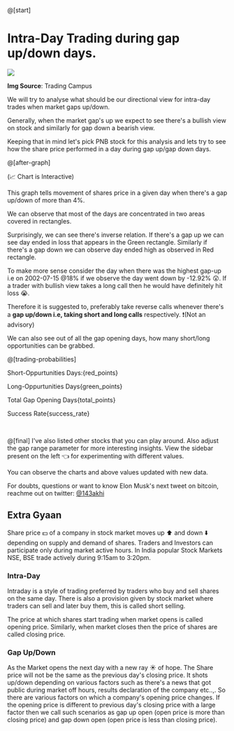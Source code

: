 @[start]
# Intra-Day Trading during gap up/down days.

![](https://www.tradingcampus.in/wp-content/uploads/2020/04/Basic-Gaps.png)

**Img Source**: Trading Campus

We will try to analyse what should be our directional view for intra-day trades when market gaps up/down.

Generally, when the market gap's up we expect to see there's a bullish view on stock and similarly for gap down a bearish view. 

Keeping that in mind let's pick PNB stock for this analysis and lets try to see how the share price performed in a day during gap up/gap down days.


@[after-graph]

(📈 Chart is Interactive)

This graph tells movement of shares price in a given day when there's a gap up/down of more than 4%.

We can observe that most of the days are concentrated in two areas covered in rectangles.

Surprisingly, we can see there's inverse relation. If there's a gap up we can see day ended in loss that appears in the Green rectangle. Similarly if there's a gap down we can observe day ended high as observed in Red rectangle.

To make more sense consider the day when there was the highest gap-up i.e on 2002-07-15 @18% if we observe the day went down by -12.92% 😲. If a trader with bullish view takes a long call then he would have definitely hit loss 😭.

Therefore it is suggested to, preferably take reverse calls whenever there's a **gap up/down i.e, taking short and long calls** respectively.  ❗(Not an advisory)

We can also see out of all the gap opening days, how many short/long opportunities can be grabbed.

@[trading-probabilities]
<style>
.tab {{
  margin: 0 10px;
  color: blue;
}}

.trading_types{{
display:flex;
}}
.trading_types > *{{
  margin: 0 5%;
}}

.trading_types .short {{
  color: red;
}}

.trading_types .long {{
  color: green;
}}

.trading_types .success_rate {{
  color: orange;
}}
</style>
<div class="trading_types">
  <p class="short">Short-Oppurtunities Days:<span class="tab">{red_points}</span></p>
  <p class="long">Long-Oppurtunities Days<span class="tab">{green_points}</span></p>
  <p class="total">Total Gap Opening Days<span class="tab">{total_points}</span></p>
  <p class="success_rate">Success Rate<span class="tab">{success_rate}</span></p>
</div>
<br>


@[final]
I've also listed other stocks that you can play around. Also adjust the gap range parameter for more interesting insights. View the sidebar present on the left 👈 for experimenting with different values.

You can observe the charts and above values updated with new data.


For doubts, questions or want to know Elon Musk's next tweet on bitcoin, reachme out on twitter:
[@143akhi](https://twitter.com/143akhi)


## Extra Gyaan

Share price 💵 of a company in stock market moves up ⬆️ and down ⬇️ depending on supply and demand of shares. Traders and Investors can participate only during market active hours. In India popular Stock Markets NSE, BSE trade actively during 9:15am to 3:20pm.

### Intra-Day
Intraday is a style of trading preferred by traders who buy and sell shares on the same day. There is also a provision given by stock market where traders can sell and later buy them, this is called short selling.

The price at which shares start trading when market opens is called opening price. Similarly, when market closes then the price of shares are called closing price.

### Gap Up/Down
As the Market opens the next day with a new ray ☀️ of hope. The Share price will not be the same as the previous day's closing price. It shots up/down depending on various factors such as there's a news that got public during market off hours, results declaration of the company etc..,. So there are various factors on which a company's opening price changes. If the opening price is different to previous day's closing price with a large factor then we call such scenarios as gap up open (open price is more than closing price) and gap down open (open price is less than closing price).
